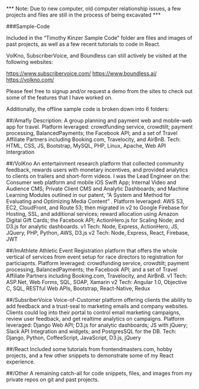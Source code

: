 *** Note: Due to new computer, old computer relationship issues, a few projects and files are still in the process of being excavated ***




###Sample-Code

Included in the “Timothy Kinzer Sample Code” folder are files and images of past projects, as well as a few recent tutorials to code in React.

VolKno, SubscriberVoice, and Boundless can still actively be visited at the following websites:

https://www.subscribervoice.com/ https://www.boundless.ai/ https://volkno.com/

Please feel free to signup and/or request a demo from the sites to check out some of the features that I have worked on.

Additionally, the offline sample code is broken down into 6 folders:

##/Amafly Description:	A group planning and payment web and mobile-web app for travel. Platform leveraged: crowdfunding service, crowdtilt; payment processing, BalancedPayments; the Facebook API; and a set of Travel Affiliate Partners including Booking.com, Travelocity, and AirBnB. Tech: HTML, CSS, JS, Bootstrap, MySQL, PHP, Linux, Apache, Web API Intergration

##/VolKno An entertainment research platform that collected community feedback, rewards users with monetary incentives, and provided analytics to clients on trailers and short-form videos. I was the Lead Engineer on the: Consumer web platform and mobile iOS Swift App; Internal Video and Audience CMS; Private Client CMS and Analytic Dashboards; and Machine Learning Modules outlined in our patent, “A System and Method for Evaluating and Optimizing Media Content” . Platform leveraged: AWS S3, EC2, CloudFront, and Route 53; then migrated in v2 to Google Firebase for Hosting, SSL, and additional services; reward allocation using Amazon Digital Gift Cards; the Facebook API; ActionHero.js for Scaling Node; and D3.js for analytic dashboards. v1 Tech: Node, Express, ActionHero, JS, JQuery, PHP, Python, AWS, D3.js v2 Tech: Node, Express, React, Firebase, JWT

##/ImAthlete Athletic Event Registration platform that offers the whole vertical of services from event setup for race directors to registration for particiapnts. Platform leveraged: crowdfunding service, crowdtilt; payment processing, BalancedPayments; the Facebook API; and a set of Travel Affiliate Partners including Booking.com, Travelocity, and AirBnB. v1 Tech: ASP.Net, Web Forms, SQL, SOAP, Xamarin v2 Tech: Angular 1.0, Objective C, SQL, RESTful Web APIs, Bootstrap, React-Native, Redux

##/SubsriberVoice Voice-of-Customer platform offering clients the ability to add feedback and a trust-seal to marketing emails and company websites. Clients could log into their portal to control email marketing campaigns, review user feedback, and get realtime analytics on campaigns. Platform leveraged: Django Web API; D3.js for analytic dashboards; JS with jQuery; Slack API Integration and widgets; and PostgresSQL for the DB. Tech: Django, Python, CoffeeScript, JavaScript, D3.js, jQuery

##/React Included some tutorials from frontendmasters.com, hobby projects, and a few other snippets to demonstrate some of my React experience.

##/Other A remaining catch-all for code snippets, files, and images from my private repos on git and past projects.
